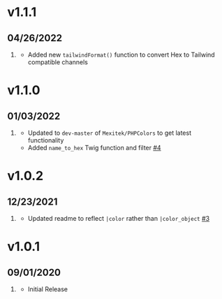 # v1.1.1
## 04/26/2022

1. [](#new)
   * Added new `tailwindFormat()` function to convert Hex to Tailwind compatible channels

# v1.1.0
## 01/03/2022

1. [](#new)
   * Updated to `dev-master` of `Mexitek/PHPColors` to get latest functionality
   * Added `name_to_hex` Twig function and filter [#4](https://github.com/trilbymedia/grav-plugin-color-tools/issues/4)

# v1.0.2
## 12/23/2021

1. [](#bugfix)
    * Updated readme to reflect `|color` rather than `|color_object` [#3](https://github.com/trilbymedia/grav-plugin-color-tools/pull/3)

# v1.0.1
## 09/01/2020

1. [](#new)
    * Initial Release
